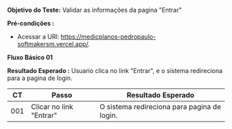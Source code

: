 **Objetivo do Teste:** Validar as informações da pagina "Entrar"

**Pré-condições :** 
* Acessar a URl: https://medicplanos-pedropaulo-softmakersm.vercel.app/.

**Fluxo Básico 01**

**Resultado Esperado :** Usuario clica no link "Entrar", e o sistema redireciona para a pagina de login.


| CT| Passo| Resultado Esperado|
| ------ | ------ |  ------ |
| 001| Clicar no link "Entrar"                      | O sistema redireciona para pagina de login.  | 


















